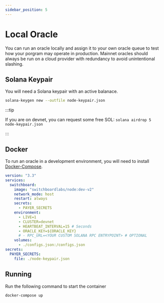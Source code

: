 ```yaml
---
sidebar_position: 5
---
```


# Local Oracle

You can run an oracle locally and assign it to your own oracle queue to test how your porgram may operate in production. Mainnet oracles should always be run on a cloud provider with redundancy to avoid unintentional slashing.

## Solana Keypair

You will need a Solana keypair with an active balanace.

```bash
solana-keygen new --outfile node-keypair.json
```

:::tip

If you are on devnet, you can request some free SOL: `solana airdrop 5 node-keypair.json`

:::

## Docker

To run an oracle in a development environment, you will need to install [Docker-Compose](https://docs.docker.com/compose/install/).

```yaml title="docker-compose.yml"
version: "3.3"
services:
  switchboard:
    image: "switchboardlabs/node:dev-v2"
    network_mode: host
    restart: always
    secrets:
      - PAYER_SECRETS
    environment:
      - LIVE=1
      - CLUSTER=devnet
      - HEARTBEAT_INTERVAL=15 # Seconds
      - ORACLE_KEY=${ORACLE_KEY}
      # - RPC_URL=<YOUR CUSTOM SOLANA RPC ENTRYPOINT> # OPTIONAL
    volumes:
      - ./configs.json:/configs.json
secrets:
  PAYER_SECRETS:
    file: ./node-keypair.json
```

## Running

Run the following command to start the container

```bash
docker-compose up
```

